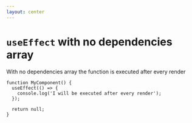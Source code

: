 ```yaml
---
layout: center
---
```


# `useEffect` with no dependencies array

With no dependencies array the function is executed after every render

```tsx {2-4}
function MyComponent() {
  useEffect(() => {
    console.log('I will be executed after every render');
  });

  return null;
}
```